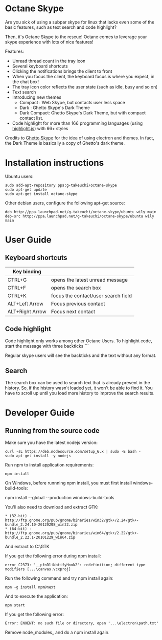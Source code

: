 # Octane Skype

Are you sick of using a subpar skype for linux that lacks even some of the basic features, such
as text search and code highlight? 

Then, it's Octane Skype to the rescue! Octane comes to leverage your skype experience with lots
of nice features!

Features:

- Unread thread count in the tray icon
- Several keyboard shortcuts
- Clicking the notifications brings the client to front
- When you focus the client, the keyboard focus is where you expect, in the chat box!
- The tray icon color reflects the user state (such as idle, busy and so on)
- Text search
- Introducing new themes
    - Compact  : Web Skype, but contacts user less space
    - Dark : Ghetto Skype's Dark Theme
    - Dark Compact: Ghetto Skype's Dark Theme, but with compact contact list.    
- Code highlight for more than 166 programming languages (using [highlight.js](https://highlightjs.org/)) with 66+ styles

Credits to [Ghetto Skype](https://github.com/stanfieldr/ghetto-skype/) for the idea of using electron and
themes. In fact, the Dark Theme is basically a copy of Ghetto's dark theme.

# Installation instructions

Ubuntu users:

```
sudo add-apt-repository ppa:g-takeuchi/octane-skype
sudo apt-get update
sudo apt-get install octane-skype
```

Other debian users, configure the following apt-get source:

```
deb http://ppa.launchpad.net/g-takeuchi/octane-skype/ubuntu wily main 
deb-src http://ppa.launchpad.net/g-takeuchi/octane-skype/ubuntu wily main 
```

# User Guide

## Keyboard shortcuts

| Key binding     |                                     |
|-----------------|-------------------------------------|
| CTRL+G          | opens the latest unread message     |
| CTRL+F          | opens the search box                |
| CTRL+K          | focus the contact/user search field |
| ALT+Left Arrow  | Focus previous contact              |
| ALT+Right Arrow | Focus next contact                  |

## Code highlight

Code highlight only works among other Octane Users. To highlight code, start the message with three backticks ```

Regular skype users will see the backticks and the text without any format.

## Search

The search box can be used to search text that is already present in the history. So, if the history wasn't 
loaded yet, it won't be able to find it. You have to scroll up until you load more history to improve the 
search results.

# Developer Guide

## Running from the source code

Make sure you have the latest nodejs version:

```
curl -sL https://deb.nodesource.com/setup_6.x | sudo -E bash -
sudo apt-get install -y nodejs
```

Run npm to install application requirements:
```
npm install
```

On Windows, before runnning npm install, you must first install windows-build-tools:

npm install --global --production windows-build-tools

You'll also need to download and extract GTK: 

    * (32-bit) - http://ftp.gnome.org/pub/gnome/binaries/win32/gtk+/2.24/gtk+-bundle_2.24.10-20120208_win32.zip
    * (64-bit) - http://ftp.gnome.org/pub/gnome/binaries/win64/gtk+/2.22/gtk+-bundle_2.22.1-20101229_win64.zip

And extract to C:\GTK

If you get the following error during npm install:

```
error C2373: '__pfnDliNotifyHook2': redefinition; different type modifiers [...\canvas.vcxproj]
```

Run the following command and try npm install again:

```
npm -g install npm@next 
```


And to execute the application:

```
npm start
```

If you get the following error:

```
Error: ENOENT: no such file or directory, open '...\electron\path.txt'
```

Remove node_modules_ and do a npm install again.

